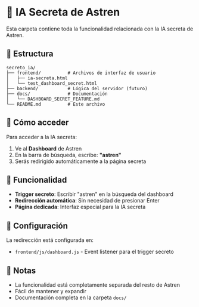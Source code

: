 # 🚀 IA Secreta de Astren

Esta carpeta contiene toda la funcionalidad relacionada con la IA secreta de Astren.

## 📁 Estructura

```
secreto_ia/
├── frontend/          # Archivos de interfaz de usuario
│   ├── ia-secreta.html
│   └── test_dashboard_secret.html
├── backend/           # Lógica del servidor (futuro)
├── docs/              # Documentación
│   └── DASHBOARD_SECRET_FEATURE.md
└── README.md          # Este archivo
```

## 🔐 Cómo acceder

Para acceder a la IA secreta:

1. Ve al **Dashboard** de Astren
2. En la barra de búsqueda, escribe: **"astren"**
3. Serás redirigido automáticamente a la página secreta

## 🎯 Funcionalidad

- **Trigger secreto**: Escribir "astren" en la búsqueda del dashboard
- **Redirección automática**: Sin necesidad de presionar Enter
- **Página dedicada**: Interfaz especial para la IA secreta

## 🔧 Configuración

La redirección está configurada en:
- `frontend/js/dashboard.js` - Event listener para el trigger secreto

## 📝 Notas

- La funcionalidad está completamente separada del resto de Astren
- Fácil de mantener y expandir
- Documentación completa en la carpeta `docs/` 